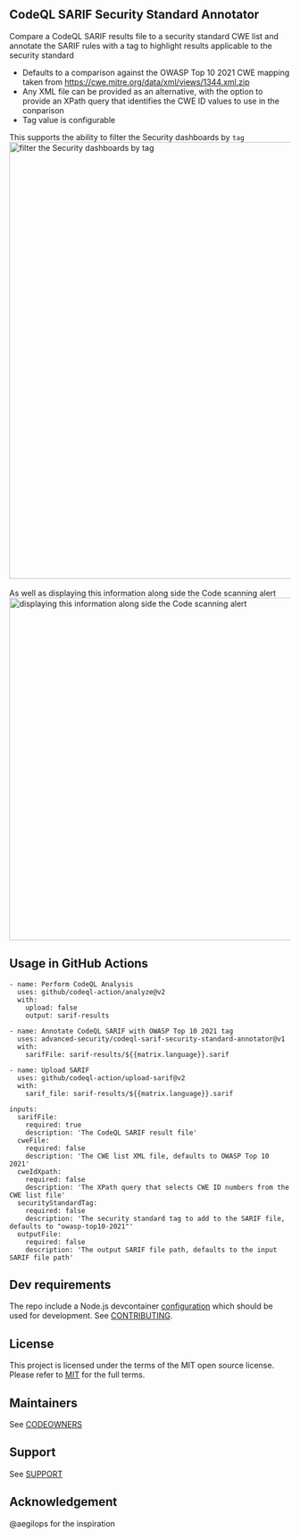 ## CodeQL SARIF Security Standard Annotator

Compare a CodeQL SARIF results file to a security standard CWE list and annotate the SARIF rules with a tag to highlight results applicable to the security standard

- Defaults to a comparison against the OWASP Top 10 2021 CWE mapping taken from https://cwe.mitre.org/data/xml/views/1344.xml.zip
- Any XML file can be provided as an alternative, with the option to provide an XPath query that identifies the CWE ID values to use in the conparison
- Tag value is configurable

This supports the ability to filter the Security dashboards by `tag`
<img width="783" alt="filter the Security dashboards by tag" src="https://github.com/advanced-security/codeql-sarif-security-standard-annotator/assets/1760475/ca1b5519-2a9c-4f03-8dca-4f03bc6fbc05">
<br/>
<br/>
As well as displaying this information along side the Code scanning alert
<img width="614" alt="displaying this information along side the Code scanning alert" src="https://github.com/advanced-security/codeql-sarif-security-standard-annotator/assets/1760475/30b1c71a-8ee0-4c49-acbf-2161df7c7582">

## Usage in GitHub Actions

```
- name: Perform CodeQL Analysis
  uses: github/codeql-action/analyze@v2
  with:
    upload: false
    output: sarif-results

- name: Annotate CodeQL SARIF with OWASP Top 10 2021 tag
  uses: advanced-security/codeql-sarif-security-standard-annotator@v1
  with:
    sarifFile: sarif-results/${{matrix.language}}.sarif

- name: Upload SARIF
  uses: github/codeql-action/upload-sarif@v2
  with:
    sarif_file: sarif-results/${{matrix.language}}.sarif
```

```
inputs:
  sarifFile:
    required: true
    description: 'The CodeQL SARIF result file'
  cweFile:
    required: false
    description: 'The CWE list XML file, defaults to OWASP Top 10 2021'
  cweIdXpath:
    required: false
    description: 'The XPath query that selects CWE ID numbers from the CWE list file'
  securityStandardTag:
    required: false
    description: 'The security standard tag to add to the SARIF file, defaults to "owasp-top10-2021"'
  outputFile:
    required: false
    description: 'The output SARIF file path, defaults to the input SARIF file path'
```

## Dev requirements

The repo include a Node.js devcontainer [configuration](.devcontainer/devcontainer.json) which should be used for development. See [CONTRIBUTING](CONTRIBUTING.md).

## License 

This project is licensed under the terms of the MIT open source license. Please refer to [MIT](./LICENSE.txt) for the full terms.

## Maintainers 

See [CODEOWNERS](CODEOWNERS)

## Support

See [SUPPORT](SUPPORT.md)

## Acknowledgement

@aegilops for the inspiration
